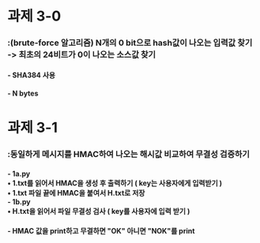 # 과제 3-0
### :(brute-force 알고리즘) N개의 0 bit으로 hash값이 나오는 입력값 찾기 -> 최초의 24비트가 0이 나오는 소스값 찾기
#### - SHA384 사용
#### - N bytes

# 과제 3-1
### :동일하게 메시지를 HMAC하여 나오는 해시값 비교하여 무결성 검증하기
#### - 1a.py<br/>• 1.txt를 읽어서 HMAC을 생성 후 출력하기 ( key는 사용자에게 입력받기 )<br/>• 1.txt 파일 끝에 HMAC을 붙여서 H.txt로 저장<br/>- 1b.py<br/>• H.txt을 읽어서 파일 무결성 검사 ( key를 사용자에 입력 받기 )
#### - HMAC 값을 print하고 무결하면 "OK" 아니면 "NOK"를 print

